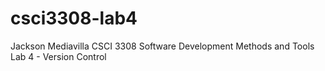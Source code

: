 # csci3308-lab4
Jackson Mediavilla
CSCI 3308 Software Development Methods and Tools
Lab 4 - Version Control
